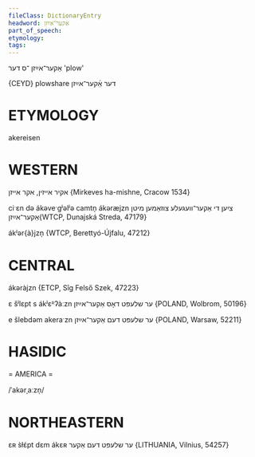 ```yaml
---
fileClass: DictionaryEntry
headword: אַקער־אײַזן
part_of_speech: 
etymology: 
tags: 
---
```

אַקער־אײַזן
־ס
דער
'plow'

{CEYD}
plowshare	דער אַ֜קער־אײַזן

ETYMOLOGY
===========
akereisen

WESTERN
========

אקיר אייזין, אקר אייזן {Mirkeves ha-mishne, Cracow 1534}

ciˑɛn də ákəveˑgʲəlʲə camtn̩ ákəræjzn ציִען די אַקער־וועגעלע צוזאַמען מיטן אַקער־אײַזן{WTCP, Dunajská Streda, 47179}

ákʲər{à}jzn̩ {WTCP, Berettyó-Újfalu, 47212}

CENTRAL
========

ákəràjzn {ETCP, Sîg Felső Szek, 47223}

ɛ šʲlɛpt s ákʲɛᴿʔàːzn ער שלעפּט דאָס אַקער־אײַזן {POLAND, Wolbrom, 50196}

e šlebdəm akeraˑzn ער שלעפּט דעם אַקער־אײַזן {POLAND, Warsaw, 52211}

HASIDIC
=======
= AMERICA = 

/ˈakərˌaːzn̩/

NORTHEASTERN
==============

ɛʀ s̀ɫɛ́pt dɛm ákɛʀ ער שלעפּט דעם אַקער {LITHUANIA, Vilnius, 54257}